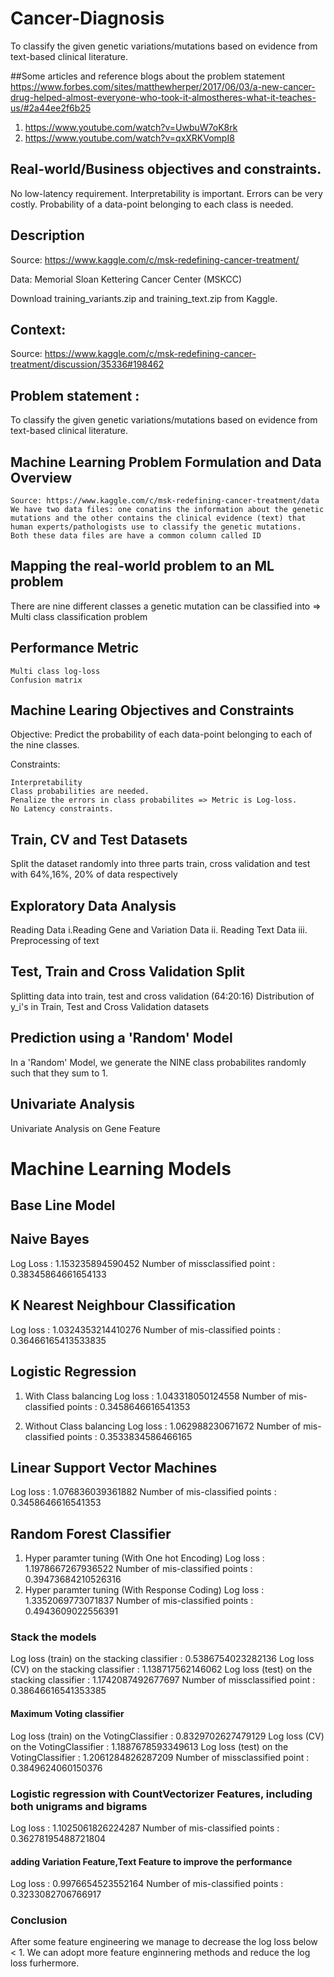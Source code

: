 # Cancer-Diagnosis
To classify the given genetic variations/mutations based on evidence from text-based clinical literature.


##Some articles and reference blogs about the problem statement
https://www.forbes.com/sites/matthewherper/2017/06/03/a-new-cancer-drug-helped-almost-everyone-who-took-it-almostheres-what-it-teaches-us/#2a44ee2f6b25 
1. https://www.youtube.com/watch?v=UwbuW7oK8rk
2. https://www.youtube.com/watch?v=qxXRKVompI8

## Real-world/Business objectives and constraints.
No low-latency requirement.
Interpretability is important.
Errors can be very costly.
Probability of a data-point belonging to each class is needed.



## Description

Source: https://www.kaggle.com/c/msk-redefining-cancer-treatment/

Data: Memorial Sloan Kettering Cancer Center (MSKCC)

Download training_variants.zip and training_text.zip from Kaggle.

## Context:

Source: https://www.kaggle.com/c/msk-redefining-cancer-treatment/discussion/35336#198462

## Problem statement :

To classify the given genetic variations/mutations based on evidence from text-based clinical literature.

##  Machine Learning Problem Formulation and Data Overview

    Source: https://www.kaggle.com/c/msk-redefining-cancer-treatment/data
    We have two data files: one conatins the information about the genetic mutations and the other contains the clinical evidence (text) that human experts/pathologists use to classify the genetic mutations.
    Both these data files are have a common column called ID


## Mapping the real-world problem to an ML problem

There are nine different classes a genetic mutation can be classified into => Multi class classification problem

##  Performance Metric

    Multi class log-loss
    Confusion matrix

## Machine Learing Objectives and Constraints

Objective: Predict the probability of each data-point belonging to each of the nine classes.

Constraints:

    Interpretability
    Class probabilities are needed.
    Penalize the errors in class probabilites => Metric is Log-loss.
    No Latency constraints.

##  Train, CV and Test Datasets

Split the dataset randomly into three parts train, cross validation and test with 64%,16%, 20% of data respectively

##  Exploratory Data Analysis

Reading Data
i.Reading Gene and Variation Data
ii. Reading Text Data
iii. Preprocessing of text

## Test, Train and Cross Validation Split
 Splitting data into train, test and cross validation (64:20:16)
 Distribution of y_i's in Train, Test and Cross Validation datasets

## Prediction using a 'Random' Model

In a 'Random' Model, we generate the NINE class probabilites randomly such that they sum to 1.

## Univariate Analysis

 Univariate Analysis on Gene Feature


# Machine Learning Models
##  Base Line Model

## Naive Bayes
Log Loss : 1.153235894590452
Number of missclassified point : 0.38345864661654133


##  K Nearest Neighbour Classification
Log loss : 1.0324353214410276
Number of mis-classified points : 0.36466165413533835


##  Logistic Regression
1. With Class balancing
Log loss : 1.043318050124558
Number of mis-classified points : 0.3458646616541353

2. Without Class balancing
Log loss : 1.062988230671672
Number of mis-classified points : 0.3533834586466165


## Linear Support Vector Machines
Log loss : 1.076836039361882
Number of mis-classified points : 0.3458646616541353


## Random Forest Classifier
1. Hyper paramter tuning (With One hot Encoding)
Log loss : 1.1978667267936522
Number of mis-classified points : 0.39473684210526316
2. Hyper paramter tuning (With Response Coding)
Log loss : 1.3352069773071837
Number of mis-classified points : 0.4943609022556391


###  Stack the models
Log loss (train) on the stacking classifier : 0.5386754023282136
Log loss (CV) on the stacking classifier : 1.138717562146062
Log loss (test) on the stacking classifier : 1.1742087492677697
Number of missclassified point : 0.38646616541353385

#### Maximum Voting classifier
Log loss (train) on the VotingClassifier : 0.8329702627479129
Log loss (CV) on the VotingClassifier : 1.1887678593349613
Log loss (test) on the VotingClassifier : 1.2061284826287209
Number of missclassified point : 0.3849624060150376


### Logistic regression with CountVectorizer Features, including both unigrams and bigrams
Log loss : 1.1025061826224287
Number of mis-classified points : 0.36278195488721804

#### adding Variation Feature,Text Feature to improve the performance
Log loss : 0.9976654523552164
Number of mis-classified points : 0.3233082706766917


### Conclusion
After some feature engineering we manage to decrease the log loss below < 1. We can adopt more feature enginnering methods and reduce the log loss furhermore.

